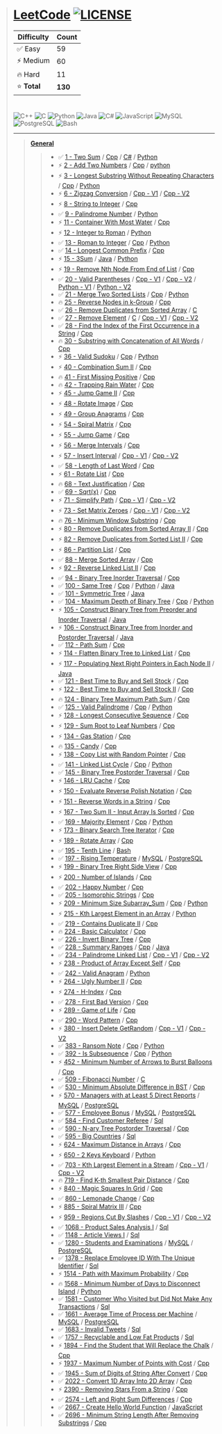 > # [LeetCode](https://leetcode.com/u/shahar_30/) [![LICENSE](https://img.shields.io/badge/license-MIT-yellow.svg)](./LICENSE)
>
> | Difficulty | Count |
> |------------|-------|
> | ✅ Easy | 59 |
> | ⚡ Medium | 60 |
> | 🔥 Hard | 11 |
> | ⭐ **Total** | **130** |
>
> #
>
> ![C++](https://img.shields.io/badge/C%2B%2B-105-blue?logo=c%2B%2B&logoColor=white)
> ![C](https://img.shields.io/badge/C-4-gray?logo=c&logoColor=white)
> ![Python](https://img.shields.io/badge/Python-22-yellow?logo=python&logoColor=white)
> ![Java](https://img.shields.io/badge/Java-7-red?logo=java&logoColor=white)
> ![C#](https://img.shields.io/badge/C%23-1-purple?logo=csharp&logoColor=white)
> ![JavaScript](https://img.shields.io/badge/JavaScript-1-f7df1e?logo=javascript&logoColor=black)
> ![MySQL](https://img.shields.io/badge/MySQL-13-4479A1?logo=mysql&logoColor=white)
> ![PostgreSQL](https://img.shields.io/badge/PostgreSQL-13-336791?logo=postgresql&logoColor=white)
> ![Bash](https://img.shields.io/badge/Bash-1-4EAA25?logo=gnubash&logoColor=white)
> 
> ---
>
>> [**General**](./)
>>> - ✅ [1 - Two Sum](./leetcode-1-Two_Sum/) / [Cpp](./leetcode-1-Two_Sum/leetcode-1-Two_Sum.cpp) / [C#](./leetcode-1-Two_Sum/leetcode-1-Two_Sum.cs) / [Python](./leetcode-1-Two_Sum/leetcode-1-Two_Sum.py)
>>> - ⚡ [2 - Add Two Numbers](./leetcode-2-Add_Two_Numbers/) / [Cpp](./leetcode-2-Add_Two_Numbers/leetcode-2-Add_Two_Numbers.cpp) / [python](./leetcode-2-Add_Two_Numbers/leetcode-2-Add_Two_Numbers.py)
>>> - ⚡ [3 - Longest Substring Without Repeating Characters](./leetcode-3-Longest_Substring_Without_Repeating_Characters/) / [Cpp](./leetcode-3-Longest_Substring_Without_Repeating_Characters/leetcode-3-Longest_Substring_Without_Repeating_Characters.cpp) / [Python](./leetcode-3-Longest_Substring_Without_Repeating_Characters/leetcode-3-Longest_Substring_Without_Repeating_Characters.py)
>>> - ⚡ [6 - Zigzag Conversion](./leetcode-6-Zigzag_Conversion/) / [Cpp - V1](./leetcode-6-Zigzag_Conversion/leetcode-6-Zigzag_Conversion-V1.cpp) / [Cpp - V2](./leetcode-6-Zigzag_Conversion/leetcode-6-Zigzag_Conversion-V2.cpp)
>>> - ⚡ [8 - String to Integer](./leetcode-8-String_to_Integer/) / [Cpp](./leetcode-8-String_to_Integer/leetcode-8-String_to_Integer.cpp)
>>> - ✅ [9 - Palindrome Number](./leetcode-9-Palindrome_Number/) / [Python](./leetcode-9-Palindrome_Number/leetcode-9-Palindrome_Number.py)
>>> - ⚡ [11 - Container With Most Water](./leetcode-11-Container_With_Most_Water/) / [Cpp](./leetcode-11-Container_With_Most_Water/leetcode-11-Container_With_Most_Water.cpp)
>>> - ⚡ [12 - Integer to Roman](./leetcode-12-Integer_to_Roman/) / [Python](./leetcode-12-Integer_to_Roman/leetcode-12-Integer_to_Roman.py)
>>> - ✅ [13 - Roman to Integer](./leetcode-13-Roman_to_Integer/) / [Cpp](./leetcode-13-Roman_to_Integer/leetcode-13-Roman_to_Integer.cpp) / [Python](./leetcode-13-Roman_to_Integer/leetcode-13-Roman_to_Integer.py)
>>> - ✅ [14 - Longest Common Prefix](./leetcode-14-Longest_Common_Prefix/) / [Cpp](./leetcode-14-Longest_Common_Prefix/leetcode-14-Longest_Common_Prefix.cpp)
>>> - ⚡ [15 - 3Sum](./leetcode-15-3Sum/) / [Java](./leetcode-15-3Sum/leetcode_15_3Sum.java) / [Python](./leetcode-15-3Sum/leetcode_15_3Sum.py)
>>> - ⚡ [19 - Remove Nth Node From End of List](./leetcode-19-Remove_Nth_Node_From_End_of_List/) / [Cpp](./leetcode-19-Remove_Nth_Node_From_End_of_List/leetcode-19-Remove_Nth_Node_From_End_of_List.cpp)
>>> - ✅ [20 - Valid Parentheses](./leetcode-20-Valid_Parentheses/) / [Cpp - V1](./leetcode-20-Valid_Parentheses/leetcode-20-Valid_Parentheses_V1.cpp) / [Cpp - V2](./leetcode-20-Valid_Parentheses/leetcode-20-Valid_Parentheses_v2.cpp) / [Python - V1](./leetcode-20-Valid_Parentheses/leetcode-20-Valid_Parentheses%20-%20V1.py) / [Python - V2](./leetcode-20-Valid_Parentheses/leetcode-20-Valid_Parentheses%20-%20V2.py)
>>> - ✅ [21 - Merge Two Sorted Lists](./leetcode-21-Merge_Two_Sorted_Lists/) / [Cpp](./leetcode-21-Merge_Two_Sorted_Lists/leetcode-21-Merge_Two_Sorted_Lists.cpp) / [Python](./leetcode-21-Merge_Two_Sorted_Lists/leetcode-21-Merge_Two_Sorted_Lists.py)
>>> - 🔥 [25 - Reverse Nodes in k-Group](./leetcode-25-Reverse_Nodes_in_k-Group/) / [Cpp](./leetcode-25-Reverse_Nodes_in_k-Group/leetcode-25-Reverse_Nodes_in_k-Group.cpp)
>>> - ✅ [26 - Remove Duplicates from Sorted Array](./leetcode-26-Remove_Duplicates_from_Sorted_Array/) / [C](./leetcode-26-Remove_Duplicates_from_Sorted_Array/leetcode-26-Remove_Duplicates_from_Sorted_Array.c)
>>> - ✅ [27 - Remove Element](./leetcode-27-Remove_Element/) / [C](./leetcode-27-Remove_Element/leetcode-27-Remove_Element.c) / [Cpp - V1](./leetcode-27-Remove_Element/leetcode-27-Remove_Element-V1.cpp) / [Cpp - V2](./leetcode-27-Remove_Element/leetcode-27-Remove_Element-V2.cpp)
>>> - ✅ [28 - Find the Index of the First Occurrence in a String](./leetcode-28-Find_the_Index_of_the_First_Occurrence_in_a_String/) / [Cpp](./leetcode-28-Find_the_Index_of_the_First_Occurrence_in_a_String/leetcode-28-Find_the_Index_of_the_First_Occurrence_in_a_String.cpp)
>>> - 🔥 [30 - Substring with Concatenation of All Words](./leetcode-30-Substring_with_Concatenation_of_All_Words/) / [Cpp](./leetcode-30-Substring_with_Concatenation_of_All_Words/leetcode-30-Substring_with_Concatenation_of_All_Words.cpp)
>>> - ⚡ [36 - Valid Sudoku](./leetcode-36-Valid_Sudoku/) / [Cpp](./leetcode-36-Valid_Sudoku/leetcode-36-Valid_Sudoku.cpp) / [Python](./leetcode-36-Valid_Sudoku/leetcode-36-Valid_Sudoku.py)
>>> - ⚡ [40 - Combination Sum II](./leetcode-40-Combination_Sum_II/) / [Cpp](./leetcode-40-Combination_Sum_II/leetcode-40-Combination_Sum_II.cpp)
>>> - 🔥 [41 - First Missing Positive](./leetcode-41-First_Missing_Positive/) / [Cpp](./leetcode-41-First_Missing_Positive/leetcode-41-First_Missing_Positive.cpp)
>>> - 🔥 [42 - Trapping Rain Water](./leetcode-42-Trapping_Rain_Water/) / [Cpp](./leetcode-42-Trapping_Rain_Water/leetcode-42-Trapping_Rain_Water.cpp)
>>> - ⚡ [45 - Jump Game II](./leetcode-45-Jump_Game_II/) / [Cpp](./leetcode-45-Jump_Game_II/leetcode-45-Jump_Game_II.cpp)
>>> - ⚡ [48 - Rotate Image](./leetcode-48-Rotate_Image/) / [Cpp](./leetcode-48-Rotate_Image/leetcode-48-Rotate_Image.cpp)
>>> - ⚡ [49 - Group Anagrams](./leetcode-49-Group_Anagrams/) / [Cpp](./leetcode-49-Group_Anagrams/leetcode-49-Group_Anagrams.cpp)
>>> - ⚡ [54 - Spiral Matrix](./leetcode-54-Spiral_Matrix/) / [Cpp](./leetcode-54-Spiral_Matrix/leetcode-54-Spiral_Matrix.cpp)
>>> - ⚡ [55 - Jump Game](./leetcode-55-Jump_Game/) / [Cpp](./leetcode-55-Jump_Game/leetcode-55-Jump_Game.cpp)
>>> - ⚡ [56 - Merge Intervals](./leetcode-56-Merge_Intervals/) / [Cpp](./leetcode-56-Merge_Intervals/leetcode-56-Merge_Intervals.cpp)
>>> - ⚡ [57 - Insert Interval](./leetcode-57-Insert_Interval/) / [Cpp - V1](./leetcode-57-Insert_Interval/leetcode-57-Insert_Interval-V1.cpp) / [Cpp - V2](./leetcode-57-Insert_Interval/leetcode-57-Insert_Interval-V2.cpp)
>>> - ✅ [58 - Length of Last Word](./leetcode-58-Length_of_Last_Word/) / [Cpp](./leetcode-58-Length_of_Last_Word/leetcode-58-Length_of_Last_Word.cpp)
>>> - ⚡ [61 - Rotate List](./leetcode-61-Rotate_List/) / [Cpp](./leetcode-61-Rotate_List/leetcode-61-Rotate_List.cpp)
>>> - 🔥 [68 - Text Justification](./leetcode-68-Text_Justification/) / [Cpp](./leetcode-68-Text_Justification/leetcode-68-Text_Justification.cpp)
>>> - ✅ [69 - Sqrt(x)](./leetcode-69-Sqrt(x)/) / [Cpp](./leetcode-69-Sqrt(x)/leetcode-69-Sqrt_x.cpp)
>>> - ⚡ [71 - Simplify Path](./leetcode-71-Simplify_Path/) / [Cpp - V1](./leetcode-71-Simplify_Path/leetcode-71-Simplify_Path-V1.cpp) / [Cpp - V2](./leetcode-71-Simplify_Path/leetcode-71-Simplify_Path-V2.cpp)
>>> - ⚡ [73 - Set Matrix Zeroes](./leetcode-73-Set_Matrix_Zeroes/) / [Cpp - V1](./leetcode-73-Set_Matrix_Zeroes/leetcode-73-Set_Matrix_Zeroes-V1.cpp) / [Cpp - V2](./leetcode-73-Set_Matrix_Zeroes/leetcode-73-Set_Matrix_Zeroes-V2.cpp)
>>> - 🔥 [76 - Minimum Window Substring](./leetcode-76-Minimum_Window_Substring/) / [Cpp](./leetcode-76-Minimum_Window_Substring/leetcode-76-Minimum_Window_Substring.cpp)
>>> - ⚡ [80 - Remove Duplicates from Sorted Array II](./leetcode-80-Remove_Duplicates_from_Sorted_Array_II/) / [Cpp](./leetcode-80-Remove_Duplicates_from_Sorted_Array_II/leetcode-80-Remove_Duplicates_from_Sorted_Array_II.cpp)
>>> - ⚡ [82 - Remove Duplicates from Sorted List II](./leetcode-82-Remove_Duplicates_from_Sorted_List_II/) / [Cpp](./leetcode-82-Remove_Duplicates_from_Sorted_List_II/leetcode-82-Remove_Duplicates_from_Sorted_List_II.cpp)
>>> - ⚡ [86 - Partition List](./leetcode-86-Partition_List/) / [Cpp](./leetcode-86-Partition_List/leetcode-86-Partition_List.cpp)
>>> - ✅ [88 - Merge Sorted Array](./leetcode-88-Merge_Sorted_Array/) / [Cpp](./leetcode-88-Merge_Sorted_Array/leetcode-88-Merge_Sorted_Array.cpp)
>>> - ⚡ [92 - Reverse Linked List II](./leetcode-92-Reverse_Linked_List_II/) / [Cpp](./leetcode-92-Reverse_Linked_List_II/leetcode-92-Reverse_Linked_List_II.cpp)
>>> - ✅ [94 - Binary Tree Inorder Traversal](./leetcode-94-Binary_Tree_Inorder_Traversal/) / [Cpp](./leetcode-94-Binary_Tree_Inorder_Traversal/leetcode-94-Binary_Tree_Inorder_Traversal.cpp)
>>> - ✅ [100 - Same Tree](./leetcode-100-Same_Tree/) / [Cpp](./leetcode-100-Same_Tree/leetcode-100-Same_Tree.cpp) / [Python](./leetcode-100-Same_Tree/leetcode-100-Same_Tree.py) / [Java](./leetcode-100-Same_Tree/leetcode_100_Same_Tree.java)
>>> - ✅ [101 - Symmetric Tree](./leetcode-101-Symmetric_Tree/) / [Java](./leetcode-101-Symmetric_Tree/leetcode_101_Symmetric_Tree.java)
>>> - ✅ [104 - Maximum Depth of Binary Tree](./leetcode-104-Maximum_Depth_of_Binary_Tree/) / [Cpp](./leetcode-104-Maximum_Depth_of_Binary_Tree/leetcode-104-Maximum_Depth_of_Binary_Tree.cpp) / [Python](./leetcode-104-Maximum_Depth_of_Binary_Tree/leetcode-104-Maximum_Depth_of_Binary_Tree.py)
>>> - ⚡ [105 - Construct Binary Tree from Preorder and Inorder Traversal](./leetcode-105-Construct_Binary_Tree_from_Preorder_and_Inorder_Traversal/) / [Java](./leetcode-105-Construct_Binary_Tree_from_Preorder_and_Inorder_Traversal/leetcode_105_Construct_Binary_Tree_from_Preorder_and_Inorder_Traversal.java)
>>> - ⚡ [106 - Construct Binary Tree from Inorder and Postorder Traversal](./leetcode-106-Construct_Binary_Tree_from_Inorder_and_Postorder_Traversal/) / [Java](./leetcode-106-Construct_Binary_Tree_from_Inorder_and_Postorder_Traversal/leetcode_106_Construct_Binary_Tree_from_Inorder_and_Postorder_Traversal.java)
>>> - ✅ [112 - Path Sum](./leetcode-112-Path_Sum/) / [Cpp](./leetcode-112-Path_Sum/leetcode-112-Path_Sum.cpp)
>>> - ⚡ [114 - Flatten Binary Tree to Linked List](./leetcode-114-Flatten_Binary_Tree_to_Linked_List/) / [Cpp](./leetcode-114-Flatten_Binary_Tree_to_Linked_List/leetcode-114-Flatten_Binary_Tree_to_Linked_List.cpp)
>>> - ⚡ [117 - Populating Next Right Pointers in Each Node II](./leetcode-117-Populating_Next_Right_Pointers_in_Each_Node_II/) / [Java](./leetcode-117-Populating_Next_Right_Pointers_in_Each_Node_II/leetcode_117_Populating_Next_Right_Pointers_in_Each_Node_II.java)
>>> - ✅ [121 - Best Time to Buy and Sell Stock](./leetcode-121-Best_Time_to_Buy_and_Sell_Stock/) / [Cpp](./leetcode-121-Best_Time_to_Buy_and_Sell_Stock/leetcode-121-Best_Time_to_Buy_and_Sell_Stock.cpp)
>>> - ⚡ [122 - Best Time to Buy and Sell Stock II](./leetcode-122-Best_Time_to_Buy_and_Sell_Stock_II/) / [Cpp](./leetcode-122-Best_Time_to_Buy_and_Sell_Stock_II/leetcode-122-Best_Time_to_Buy_and_Sell_Stock_II.cpp)
>>> - 🔥 [124 - Binary Tree Maximum Path Sum](./leetcode-124-Binary_Tree_Maximum_Path_Sum/) / [Cpp](./leetcode-124-Binary_Tree_Maximum_Path_Sum/leetcode-124-Binary_Tree_Maximum_Path_Sum.cpp)
>>> - ✅ [125 - Valid Palindrome](./leetcode-125-Valid_Palindrome/) / [Cpp](./leetcode-125-Valid_Palindrome/leetcode-125-Valid_Palindrome.cpp) / [Python](./leetcode-125-Valid_Palindrome/leetcode-125-Valid_Palindrome.py)
>>> - ⚡ [128 - Longest Consecutive Sequence](./leetcode-128-Longest_Consecutive_Sequence/) / [Cpp](./leetcode-128-Longest_Consecutive_Sequence/leetcode-128-Longest_Consecutive_Sequence.cpp)
>>> - ⚡ [129 - Sum Root to Leaf Numbers](./leetcode-129-Sum_Root_to_Leaf_Numbers/) / [Cpp](./leetcode-129-Sum_Root_to_Leaf_Numbers/leetcode-129-Sum_Root_to_Leaf_Numbers.cpp)
>>> - ⚡ [134 - Gas Station](./leetcode-134-Gas_Station/) / [Cpp](./leetcode-134-Gas_Station/leetcode-134-Gas_Station.cpp)
>>> - 🔥 [135 - Candy](./leetcode-135-Candy/) / [Cpp](./leetcode-135-Candy/leetcode-135-Candy.cpp)
>>> - ⚡ [138 - Copy List with Random Pointer](./leetcode-138-Copy_List_with_Random_Pointer/) / [Cpp](./leetcode-138-Copy_List_with_Random_Pointer/leetcode-138-Copy_List_with_Random_Pointer.cpp)
>>> - ✅ [141 - Linked List Cycle](./leetcode-141-Linked_List_Cycle/) / [Cpp](./leetcode-141-Linked_List_Cycle/leetcode-141-Linked_List_Cycle.cpp) / [Python](./leetcode-141-Linked_List_Cycle/leetcode-141-Linked_List_Cycle.py)
>>> - ✅ [145 - Binary Tree Postorder Traversal](./leetcode-145-Binary_Tree_Postorder_Traversal/) / [Cpp](./leetcode-145-Binary_Tree_Postorder_Traversal/leetcode-145-Binary_Tree_Postorder_Traversal.cpp)
>>> - ⚡ [146 - LRU Cache](./leetcode-146-LRU_Cache/) / [Cpp](./leetcode-146-LRU_Cache/leetcode-146-LRU_Cache.cpp)
>>> - ⚡ [150 - Evaluate Reverse Polish Notation](./leetcode-150-Evaluate_Reverse_Polish_Notation/) / [Cpp](./leetcode-150-Evaluate_Reverse_Polish_Notation/leetcode-150-Evaluate_Reverse_Polish_Notation.cpp)
>>> - ⚡ [151 - Reverse Words in a String](./leetcode-151-Reverse_Words_in_a_String/) / [Cpp](./leetcode-151-Reverse_Words_in_a_String/leetcode-151-Reverse_Words_in_a_String.cpp)
>>> - ⚡ [167 - Two Sum II - Input Array Is Sorted](./leetcode-167-Two_Sum_II_-_Input_Array_Is_Sorted/) / [Cpp](./leetcode-167-Two_Sum_II_-_Input_Array_Is_Sorted/leetcode-167-Two_Sum_II_-_Input_Array_Is_Sorted.cpp)
>>> - ✅ [169 - Majority Element](./leetcode-169-Majority_Element/) / [Cpp](./leetcode-169-Majority_Element/leetcode-169-Majority_Element.cpp) / [Python](./leetcode-169-Majority_Element/leetcode-169-Majority_Element.py)
>>> - ⚡ [173 - Binary Search Tree Iterator](./leetcode-173-Binary_Search_Tree_Iterator/) / [Cpp](./leetcode-173-Binary_Search_Tree_Iterator/leetcode-173-Binary_Search_Tree_Iterator.cpp)
>>> - ⚡ [189 - Rotate Array](./leetcode-189-Rotate_Array/) / [Cpp](./leetcode-189-Rotate_Array/leetcode-189-Rotate_Array.cpp)
>>> - ✅ [195 - Tenth Line](./leetcode-195-Tenth_Line/) / [Bash](./leetcode-195-Tenth_Line/leetcode-195-Tenth_Line.sh)
>>> - ✅ [197 - Rising Temperature](./leetcode-197-Rising_Temperature/) / [MySQL](./leetcode-197-Rising_Temperature/leetcode-197-Rising_Temperature-MySQL.sql) / [PostgreSQL](./leetcode-197-Rising_Temperature/leetcode-197-Rising_Temperature-PostgreSQL.sql)
>>> - ⚡ [199 - Binary Tree Right Side View](./leetcode-199-Binary_Tree_Right_Side_View/) / [Cpp](./leetcode-199-Binary_Tree_Right_Side_View/leetcode-199-Binary_Tree_Right_Side_View.cpp)
>>> - ⚡ [200 - Number of Islands](./leetcode-200-Number_of_Islands/) / [Cpp](./leetcode-200-Number_of_Islands/leetcode-200-Number_of_Islands.cpp)
>>> - ✅ [202 - Happy Number](./leetcode-202-Happy_Number/) / [Cpp](./leetcode-202-Happy_Number/leetcode-202-Happy_Number.cpp)
>>> - ✅ [205 - Isomorphic Strings](./leetcode-205-Isomorphic_Strings/) / [Cpp](./leetcode-205-Isomorphic_Strings/leetcode-205-Isomorphic_Strings.cpp)
>>> - ⚡ [209 - Minimum Size Subarray_Sum](./leetcode-209-Minimum_Size_Subarray_Sum/) / [Cpp](./leetcode-209-Minimum_Size_Subarray_Sum/leetcode-209-Minimum_Size_Subarray_Sum.cpp) / [Python](./leetcode-209-Minimum_Size_Subarray_Sum/leetcode-209-Minimum_Size_Subarray_Sum.py)
>>> - ⚡ [215 - Kth Largest Element in an Array](./leetcode-215-Kth_Largest_Element_in_an_Array/) / [Python](./leetcode-215-Kth_Largest_Element_in_an_Array/leetcode-215-Kth_Largest_Element_in_an_Array.py)
>>> - ✅ [219 - Contains Duplicate II](./leetcode-219-Contains_Duplicate_II/) / [Cpp](./leetcode-219-Contains_Duplicate_II/leetcode-219-Contains_Duplicate_II.cpp)
>>> - 🔥 [224 - Basic Calculator](./leetcode-224-Basic_Calculator/) / [Cpp](./leetcode-224-Basic_Calculator/leetcode-224-Basic_Calculator.cpp)
>>> - ✅ [226 - Invert Binary Tree](./leetcode-226-Invert_Binary_Tree/) / [Cpp](./leetcode-226-Invert_Binary_Tree/leetcode-226-Invert_Binary_Tree.cpp)
>>> - ✅ [228 - Summary Ranges](./leetcode-228-SummaryRanges/) / [Cpp](./leetcode-228-SummaryRanges/leetcode-228-SummaryRanges.cpp) / [Java](./leetcode-228-SummaryRanges/leetcode_228_SummaryRanges.java)
>>> - ✅ [234 - Palindrome Linked List](./leetcode-234-Palindrome_Linked_List/) / [Cpp - V1](./leetcode-234-Palindrome_Linked_List/leetcode-234-Palindrome_Linked_List-V1.cpp) / [Cpp - V2](./leetcode-234-Palindrome_Linked_List/leetcode-234-Palindrome_Linked_List-V2.cpp)
>>> - ⚡ [238 - Product of Array Except Self](./leetcode-238-Product_of_Array_Except_Self/) / [Cpp](./leetcode-238-Product_of_Array_Except_Self/leetcode-238-Product_of_Array_Except_Self.cpp)
>>> - ✅ [242 - Valid Anagram](./leetcode-242-Valid_Anagram/) / [Python](./leetcode-242-Valid_Anagram/leetcode-242-Valid_Anagram.py)
>>> - ⚡ [264 - Ugly Number II](./leetcode-264-Ugly_Number_II/) / [Cpp](./leetcode-264-Ugly_Number_II/leetcode-264-Ugly_Number_II.cpp)
>>> - ⚡ [274 - H-Index](./leetcode-274-H-Index/) / [Cpp](./leetcode-274-H-Index/leetcode-274-H-Index.cpp)
>>> - ✅ [278 - First Bad Version](./leetcode-278-First_Bad_Version/) / [Cpp](./leetcode-278-First_Bad_Version/leetcode-278-First_Bad_Version.cpp)
>>> - ⚡ [289 - Game of Life](./leetcode-289-Game_of_Life/) / [Cpp](./leetcode-289-Game_of_Life/leetcode-289-Game_of_Life.cpp)
>>> - ✅ [290 - Word Pattern](./leetcode-290-Word_Pattern/) / [Cpp](./leetcode-290-Word_Pattern/leetcode-290-Word_Pattern.cpp)
>>> - ⚡ [380 - Insert Delete GetRandom](./leetcode-380-Insert_Delete_GetRandom/) / [Cpp - V1](./leetcode-380-Insert_Delete_GetRandom/leetcode-380-Insert_Delete_GetRandom-V1.cpp) / [Cpp - V2](./leetcode-380-Insert_Delete_GetRandom/leetcode-380-Insert_Delete_GetRandom-V2.cpp)
>>> - ✅ [383 - Ransom Note](./leetcode-383-Ransom_Note/) / [Cpp](./leetcode-383-Ransom_Note/leetcode-383-Ransom_Note.cpp) / [Python](./leetcode-383-Ransom_Note/leetcode-383-Ransom_Note.py)
>>> - ✅ [392 - Is Subsequence](./leetcode-392-Is_Subsequence/) / [Cpp](./leetcode-392-Is_Subsequence/leetcode-392-Is_Subsequence.cpp) / [Python](./leetcode-392-Is_Subsequence/leetcode-392-Is_Subsequence.py)
>>> - ⚡ [452 - Minimum Number of Arrows to Burst Balloons](./leetcode-452-Minimum_Number_of_Arrows_to_Burst_Balloons/) / [Cpp](./leetcode-452-Minimum_Number_of_Arrows_to_Burst_Balloons/leetcode-452-Minimum_Number_of_Arrows_to_Burst_Balloons.cpp)
>>> - ✅ [509 - Fibonacci Number](./leetcode-509-Fibonacci_Number/) / [C](./leetcode-509-Fibonacci_Number/leetcode-509-Fibonacci_Number.c)
>>> - ✅ [530 - Minimum Absolute Difference in BST](./leetcode-530-Minimum_Absolute_Difference_in_BST/) / [Cpp](./leetcode-530-Minimum_Absolute_Difference_in_BST/leetcode-530-Minimum_Absolute_Difference_in_BST.cpp)
>>> - ⚡ [570 - Managers with at Least 5 Direct Reports](./leetcode-570-Managers_with_at_Least_5_Direct_Reports/) / [MySQL](./leetcode-570-Managers_with_at_Least_5_Direct_Reports/leetcode-570-Managers_with_at_Least_5_Direct_Reports-MySQL.sql) / [PostgreSQL](./leetcode-570-Managers_with_at_Least_5_Direct_Reports/leetcode-570-Managers_with_at_Least_5_Direct_Reports-PostgreSQL.sql)
>>> - ✅ [577 - Employee Bonus](./leetcode-577-Employee_Bonus/) / [MySQL](./leetcode-577-Employee_Bonus/leetcode-577-Employee_Bonus-MySQL.sql) / [PostgreSQL](./leetcode-577-Employee_Bonus/leetcode-577-Employee_Bonus-PostgreSQL.sql)
>>> - ✅ [584 - Find Customer Referee](./leetcode-584-Find_Customer_Referee/) / [Sql](./leetcode-584-Find_Customer_Referee/leetcode-584-Find_Customer_Referee.sql)
>>> - ✅ [590 - N-ary Tree Postorder Traversal](./leetcode-590-N-ary_Tree_Postorder_Traversal/) / [Cpp](./leetcode-590-N-ary_Tree_Postorder_Traversal/leetcode-590-N-ary_Tree_Postorder_Traversal.cpp)
>>> - ✅ [595 - Big Countries](./leetcode-595-Big_Countries/) / [Sql](./leetcode-595-Big_Countries/leetcode-595-Big_Countries.sql)
>>> - ⚡ [624 - Maximum Distance in Arrays](./leetcode-624-Maximum_Distance_in_Arrays/) / [Cpp](./leetcode-624-Maximum_Distance_in_Arrays/leetcode-624-Maximum_Distance_in_Arrays.cpp)
>>> - ⚡ [650 - 2 Keys Keyboard](./leetcode-650-2_Keys_Keyboard/) / [Python](./leetcode-650-2_Keys_Keyboard/leetcode-650-2_Keys_Keyboard.py)
>>> - ✅ [703 - Kth Largest Element in a Stream](./leetcode-703-Kth_Largest_Element_in_a_Stream/) / [Cpp - V1](./leetcode-703-Kth_Largest_Element_in_a_Stream/leetcode-703-Kth_Largest_Element_in_a_Stream-V1.cpp) / [Cpp - V2](./leetcode-703-Kth_Largest_Element_in_a_Stream/leetcode-703-Kth_Largest_Element_in_a_Stream-V2.cpp)
>>> - 🔥 [719 - Find K-th Smallest Pair Distance](./leetcode-719-Find_K-th_Smallest_Pair_Distance/) / [Cpp](./leetcode-719-Find_K-th_Smallest_Pair_Distance/leetcode-719-Find_K-th_Smallest_Pair_Distance.cpp)
>>> - ⚡ [840 - Magic Squares In Grid](./leetcode-840-Magic_Squares_In_Grid/) / [Cpp](./leetcode-840-Magic_Squares_In_Grid/leetcode-840-Magic_Squares_In_Grid.cpp)
>>> - ✅ [860 - Lemonade Change](./leetcode-860-Lemonade_Change/) / [Cpp](./leetcode-860-Lemonade_Change/leetcode-860-Lemonade_Change.cpp)
>>> - ⚡ [885 - Spiral Matrix III](./leetcode-885-Spiral_Matrix_III/) / [Cpp](./leetcode-885-Spiral_Matrix_III/leetcode-885-Spiral_Matrix_III.cpp)
>>> - ⚡ [959 - Regions Cut By Slashes](./leetcode-959-Regions_Cut_By_Slashes/) / [Cpp - V1](./leetcode-959-Regions_Cut_By_Slashes/leetcode-959-Regions_Cut_By_Slashes-V1.cpp) / [Cpp - V2](./leetcode-959-Regions_Cut_By_Slashes/leetcode-959-Regions_Cut_By_Slashes-V2.cpp)
>>> - ✅ [1068 - Product Sales Analysis I](./leetcode-1068-Product_Sales_Analysis_I/) / [Sql](./leetcode-1068-Product_Sales_Analysis_I/leetcode-1068-Product_Sales_Analysis_I.sql)
>>> - ✅ [1148 - Article Views I](./leetcode-1148-Article_Views_I/) / [Sql](./leetcode-1148-Article_Views_I/leetcode-1148-Article_Views_I.sql)
>>> - ✅ [1280 - Students and Examinations](./leetcode-1280-Students_and_Examinations/) / [MySQL](./leetcode-1280-Students_and_Examinations/leetcode-1280-Students_and_Examinations-MySQL.sql) / [PostgreSQL](./leetcode-1280-Students_and_Examinations/leetcode-1280-Students_and_Examinations-PostgreSQL.sql)
>>> - ✅ [1378 - Replace Employee ID With The Unique Identifier](./leetcode-1378-Replace_Employee_ID_With_The_Unique_Identifier/) / [Sql](./leetcode-1378-Replace_Employee_ID_With_The_Unique_Identifier/leetcode-1378-Replace_Employee_ID_With_The_Unique_Identifier.sql)
>>> - ⚡ [1514 - Path with Maximum Probability](./leetcode-1514-Path_with_Maximum_Probability/) / [Cpp](./leetcode-1514-Path_with_Maximum_Probability/leetcode-1514-Path_with_Maximum_Probability.cpp)
>>> - 🔥 [1568 - Minimum Number of Days to Disconnect Island](./leetcode-1568-Minimum_Number_of_Days_to_Disconnect_Island/) / [Python](./leetcode-1568-Minimum_Number_of_Days_to_Disconnect_Island/leetcode-1568-Minimum_Number_of_Days_to_Disconnect_Island.py)
>>> - ✅ [1581 - Customer Who Visited but Did Not Make Any Transactions](./leetcode-1581-Customer_Who_Visited_but_Did_Not_Make_Any_Transactions/) / [Sql](./leetcode-1581-Customer_Who_Visited_but_Did_Not_Make_Any_Transactions/leetcode-1581-Customer_Who_Visited_but_Did_Not_Make_Any_Transactions.sql)
>>> - ✅ [1661 - Average Time of Process per Machine](./leetcode-1661-Average_Time_of_Process_per_Machine/) / [MySQL](./leetcode-1661-Average_Time_of_Process_per_Machine/leetcode-1661-Average_Time_of_Process_per_Machine-MySQL.sql) / [PostgreSQL](./leetcode-1661-Average_Time_of_Process_per_Machine/leetcode-1661-Average_Time_of_Process_per_Machine-PostgreSQL.sql)
>>> - ✅ [1683 - Invalid Tweets](./leetcode-1683-Invalid_Tweets/) / [Sql](./leetcode-1683-Invalid_Tweets/leetcode-1683-Invalid_Tweets.sql)
>>> - ✅ [1757 - Recyclable and Low Fat Products](./leetcode-1757-Recyclable_and_Low_Fat_Products/) / [Sql](./leetcode-1757-Recyclable_and_Low_Fat_Products/leetcode-1757-Recyclable_and_Low_Fat_Products.sql)
>>> - ⚡ [1894 - Find the Student that Will Replace the Chalk](./leetcode-1894-Find_the_Student_that_Will_Replace_the_Chalk/) / [Cpp](./leetcode-1894-Find_the_Student_that_Will_Replace_the_Chalk/leetcode-1894-Find_the_Student_that_Will_Replace_the_Chalk.cpp)
>>> - ⚡ [1937 - Maximum Number of Points with Cost](./leetcode-1937-Maximum_Number_of_Points_with_Cost/) / [Cpp](./leetcode-1937-Maximum_Number_of_Points_with_Cost/leetcode-1937-Maximum_Number_of_Points_with_Cost.cpp)
>>> - ✅ [1945 - Sum of Digits of String After Convert](./leetcode-1945-Sum_of_Digits_of_String_After_Convert/) / [Cpp](./leetcode-1945-Sum_of_Digits_of_String_After_Convert/leetcode-1945-Sum_of_Digits_of_String_After_Convert.cpp)
>>> - ✅ [2022 - Convert 1D Array Into 2D Array](./leetcode-2022-Convert_1D_Array_Into_2D_Array/) / [Cpp](./leetcode-2022-Convert_1D_Array_Into_2D_Array/leetcode-2022-Convert_1D_Array_Into_2D_Array.cpp)
>>> - ⚡ [2390 - Removing Stars From a String](./leetcode-2390-Removing_Stars_From_a_String/) / [Cpp](./leetcode-2390-Removing_Stars_From_a_String/leetcode-2390-Removing_Stars_From_a_String.cpp)
>>> - ✅ [2574 - Left and Right Sum Differences](./leetcode-2574-Left_and_Right_Sum_Differences/) / [Cpp](./leetcode-2574-Left_and_Right_Sum_Differences/leetcode-2574-Left_and_Right_Sum_Differences.cpp)
>>> - ✅ [2667 - Create Hello World Function](./leetcode-2667-Create_Hello_World_Function/) / [JavaScript](./leetcode-2667-Create_Hello_World_Function/leetcode-2667-Create_Hello_World_Function.js)
>>> - ✅ [2696 - Minimum String Length After Removing Substrings](./leetcode-2696-Minimum_String_Length_After_Removing_Substrings/) / [Cpp](./leetcode-2696-Minimum_String_Length_After_Removing_Substrings/leetcode-2696-Minimum_String_Length_After_Removing_Substrings.cpp)
>
